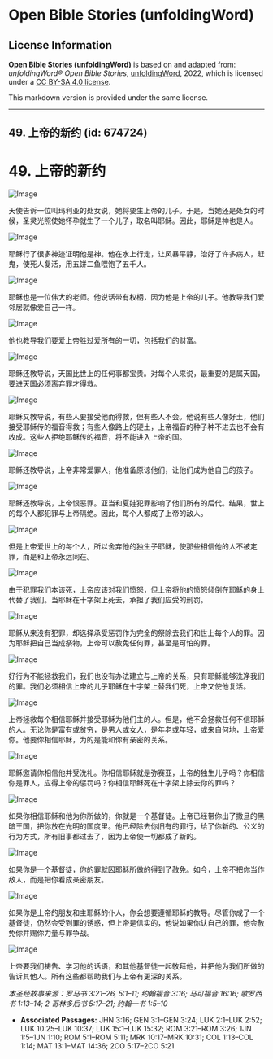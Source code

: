 # Open Bible Stories (unfoldingWord)

## License Information

**Open Bible Stories (unfoldingWord)** is based on and adapted from: _unfoldingWord® Open Bible Stories_, [unfoldingWord](https://unfoldingword.org/utw), 2022, which is licensed under a [CC BY-SA 4.0 license](https://creativecommons.org/licenses/by-sa/4.0/legalcode.en).

This markdown version is provided under the same license.



--------------------------------

## 49. 上帝的新约 (id: 674724)

49\. 上帝的新约
==========

![Image](https://cdn.door43.org/obs/jpg/360px/obs-en-49-01.jpg?direct&)

天使告诉一位叫玛利亚的处女说，她将要生上帝的儿子。于是，当她还是处女的时候，圣灵光照使她怀孕就生了一个儿子，取名叫耶稣。因此，耶稣是神也是人。

![Image](https://cdn.door43.org/obs/jpg/360px/obs-en-49-02.jpg?direct&)

耶稣行了很多神迹证明他是神。他在水上行走，让风暴平静，治好了许多病人，赶鬼，使死人复活，用五饼二鱼喂饱了五千人。

![Image](https://cdn.door43.org/obs/jpg/360px/obs-en-49-03.jpg?direct&)

耶稣也是一位伟大的老师。他说话带有权柄，因为他是上帝的儿子。他教导我们爱邻居就像爱自己一样。

![Image](https://cdn.door43.org/obs/jpg/360px/obs-en-49-04.jpg?direct&)

他也教导我们要爱上帝胜过爱所有的一切，包括我们的财富。

![Image](https://cdn.door43.org/obs/jpg/360px/obs-en-49-05.jpg?direct&)

耶稣还教导说，天国比世上的任何事都宝贵。对每个人来说，最重要的是属天国，要进天国必须离弃罪才得救。

![Image](https://cdn.door43.org/obs/jpg/360px/obs-en-49-06.jpg?direct&)

耶稣又教导说，有些人要接受他而得救，但有些人不会。他说有些人像好土，他们接受耶稣传的福音得救；有些人像路上的硬土，上帝福音的种子种不进去也不会有收成。这些人拒绝耶稣传的福音，将不能进入上帝的国。

![Image](https://cdn.door43.org/obs/jpg/360px/obs-en-49-07.jpg?direct&)

耶稣还教导说，上帝非常爱罪人，他准备原谅他们，让他们成为他自己的孩子。

![Image](https://cdn.door43.org/obs/jpg/360px/obs-en-49-08.jpg?direct&)

耶稣还教导说，上帝恨恶罪。亚当和夏娃犯罪影响了他们所有的后代。结果，世上的每个人都犯罪与上帝隔绝。因此，每个人都成了上帝的敌人。

![Image](https://cdn.door43.org/obs/jpg/360px/obs-en-49-09.jpg?direct&)

但是上帝爱世上的每个人，所以舍弃他的独生子耶稣，使那些相信他的人不被定罪，而是和上帝永远同在。

![Image](https://cdn.door43.org/obs/jpg/360px/obs-en-49-10.jpg?direct&)

由于犯罪我们本该死，上帝应该对我们愤怒，但上帝将他的愤怒倾倒在耶稣的身上代替了我们。当耶稣在十字架上死去，承担了我们应受的刑罚。

![Image](https://cdn.door43.org/obs/jpg/360px/obs-en-49-11.jpg?direct&)

耶稣从来没有犯罪，却选择承受惩罚作为完全的祭除去我们和世上每个人的罪。因为耶稣把自己当成祭物，上帝可以赦免任何罪，甚至是可怕的罪。

![Image](https://cdn.door43.org/obs/jpg/360px/obs-en-49-12.jpg?direct&)

好行为不能拯救我们，我们也没有办法建立与上帝的关系，只有耶稣能够洗净我们的罪。我们必须相信上帝的儿子耶稣在十字架上替我们死，上帝又使他复活。

![Image](https://cdn.door43.org/obs/jpg/360px/obs-en-49-13.jpg?direct&)

上帝拯救每个相信耶稣并接受耶稣为他们主的人。但是，他不会拯救任何不信耶稣的人。无论你是富有或贫穷，是男人或女人，是年老或年轻，或来自何地，上帝爱你。他要你相信耶稣，为的是能和你有亲密的关系。

![Image](https://cdn.door43.org/obs/jpg/360px/obs-en-49-14.jpg?direct&)

耶稣邀请你相信他并受洗礼。你相信耶稣就是弥赛亚，上帝的独生儿子吗？你相信你是罪人，应得上帝的惩罚吗？你相信耶稣死在十字架上除去你的罪吗？

![Image](https://cdn.door43.org/obs/jpg/360px/obs-en-49-15.jpg?direct&)

如果你相信耶稣和他为你所做的，你就是一个基督徒。上帝已经带你出了撒旦的黑暗王国，把你放在光明的国度里。他已经除去你旧有的罪行，给了你新的、公义的行为方式，所有旧事都过去了，因为上帝使一切都成了新的。

![Image](https://cdn.door43.org/obs/jpg/360px/obs-en-49-16.jpg?direct&)

如果你是一个基督徒，你的罪就因耶稣所做的得到了赦免。如今，上帝不把你当作敌人，而是把你看成亲密朋友。

![Image](https://cdn.door43.org/obs/jpg/360px/obs-en-49-17.jpg?direct&)

如果你是上帝的朋友和主耶稣的仆人，你会想要遵循耶稣的教导。尽管你成了一个基督徒，仍然会受到罪的诱惑，但上帝是信实的，他说如果你认自己的罪，他会赦免你并赐你力量与罪争战。

![Image](https://cdn.door43.org/obs/jpg/360px/obs-en-49-18.jpg?direct&)

上帝要我们祷告、学习他的话语，和其他基督徒一起敬拜他，并把他为我们所做的告诉其他人。所有这些都帮助我们与上帝有更深的关系。

*本圣经故事来源：罗马书 3:21–26, 5:1–11; 约翰福音 3:16; 马可福音 16:16; 歌罗西书 1:13–14; 2 哥林多后书 5:17–21; 约翰一书 1:5–10*

* **Associated Passages:** JHN 3:16; GEN 3:1–GEN 3:24; LUK 2:1–LUK 2:52; LUK 10:25–LUK 10:37; LUK 15:1–LUK 15:32; ROM 3:21–ROM 3:26; 1JN 1:5–1JN 1:10; ROM 5:1–ROM 5:11; MRK 10:17–MRK 10:31; COL 1:13–COL 1:14; MAT 13:1–MAT 14:36; 2CO 5:17–2CO 5:21

